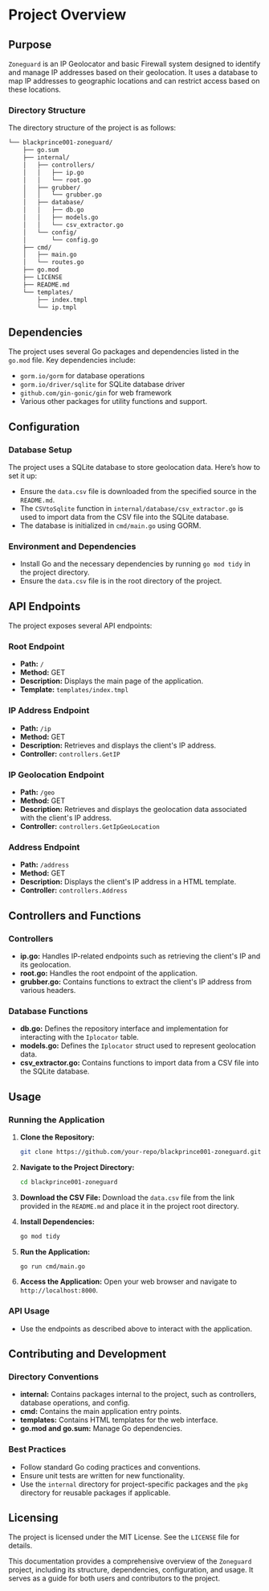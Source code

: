 # Project Overview

## Purpose

`Zoneguard` is an IP Geolocator and basic Firewall system designed to identify and manage IP addresses based on their geolocation. It uses a database to map IP addresses to geographic locations and can restrict access based on these locations.

### Directory Structure

The directory structure of the project is as follows:

```bash
└── blackprince001-zoneguard/
    ├── go.sum
    ├── internal/
    │   ├── controllers/
    │   │   ├── ip.go
    │   │   └── root.go
    │   ├── grubber/
    │   │   └── grubber.go
    │   ├── database/
    │   │   ├── db.go
    │   │   ├── models.go
    │   │   └── csv_extractor.go
    │   └── config/
    │       └── config.go
    ├── cmd/
    │   ├── main.go
    │   └── routes.go
    ├── go.mod
    ├── LICENSE
    ├── README.md
    └── templates/
        ├── index.tmpl
        └── ip.tmpl
```

## Dependencies

The project uses several Go packages and dependencies listed in the `go.mod` file. Key dependencies include:

- `gorm.io/gorm` for database operations
- `gorm.io/driver/sqlite` for SQLite database driver
- `github.com/gin-gonic/gin` for web framework
- Various other packages for utility functions and support.

## Configuration

### Database Setup

The project uses a SQLite database to store geolocation data. Here’s how to set it up:

- Ensure the `data.csv` file is downloaded from the specified source in the `README.md`.
- The `CSVtoSqlite` function in `internal/database/csv_extractor.go` is used to import data from the CSV file into the SQLite database.
- The database is initialized in `cmd/main.go` using GORM.

### Environment and Dependencies

- Install Go and the necessary dependencies by running `go mod tidy` in the project directory.
- Ensure the `data.csv` file is in the root directory of the project.

## API Endpoints

The project exposes several API endpoints:

### Root Endpoint

- **Path:** `/`
- **Method:** GET
- **Description:** Displays the main page of the application.
- **Template:** `templates/index.tmpl`

### IP Address Endpoint

- **Path:** `/ip`
- **Method:** GET
- **Description:** Retrieves and displays the client's IP address.
- **Controller:** `controllers.GetIP`

### IP Geolocation Endpoint

- **Path:** `/geo`
- **Method:** GET
- **Description:** Retrieves and displays the geolocation data associated with the client's IP address.
- **Controller:** `controllers.GetIpGeoLocation`

### Address Endpoint

- **Path:** `/address`
- **Method:** GET
- **Description:** Displays the client's IP address in a HTML template.
- **Controller:** `controllers.Address`

## Controllers and Functions

### Controllers

- **ip.go:** Handles IP-related endpoints such as retrieving the client's IP and its geolocation.
- **root.go:** Handles the root endpoint of the application.
- **grubber.go:** Contains functions to extract the client's IP address from various headers.

### Database Functions

- **db.go:** Defines the repository interface and implementation for interacting with the `Iplocator` table.
- **models.go:** Defines the `Iplocator` struct used to represent geolocation data.
- **csv_extractor.go:** Contains functions to import data from a CSV file into the SQLite database.

## Usage

### Running the Application

1. **Clone the Repository:**

   ```bash
   git clone https://github.com/your-repo/blackprince001-zoneguard.git
   ```

2. **Navigate to the Project Directory:**

   ```bash
   cd blackprince001-zoneguard
   ```

3. **Download the CSV File:**
   Download the `data.csv` file from the link provided in the `README.md` and place it in the project root directory.
4. **Install Dependencies:**

   ```bash
   go mod tidy
   ```

5. **Run the Application:**

   ```bash
   go run cmd/main.go
   ```

6. **Access the Application:**
   Open your web browser and navigate to `http://localhost:8000`.

### API Usage

- Use the endpoints as described above to interact with the application.

## Contributing and Development

### Directory Conventions

- **internal:** Contains packages internal to the project, such as controllers, database operations, and config.
- **cmd:** Contains the main application entry points.
- **templates:** Contains HTML templates for the web interface.
- **go.mod and go.sum:** Manage Go dependencies.

### Best Practices

- Follow standard Go coding practices and conventions.
- Ensure unit tests are written for new functionality.
- Use the `internal` directory for project-specific packages and the `pkg` directory for reusable packages if applicable.

## Licensing

The project is licensed under the MIT License. See the `LICENSE` file for details.

This documentation provides a comprehensive overview of the `Zoneguard` project, including its structure, dependencies, configuration, and usage. It serves as a guide for both users and contributors to the project.
